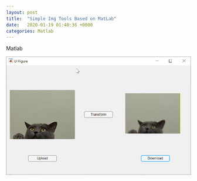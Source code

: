 ```yaml
---
layout: post
title:  "Simple Img Tools Based on MatLab"
date:   2020-01-19 01:40:36 +0000
categories: Matlab
---
```


Matlab

<img src="_posts/note1_1.png" style="zoom:67%;" />

<!-- ; javascript
// const Razorpay = require('razorpay');
// Check out the [Jekyll docs][jekyll-docs] for more info on how to get the most out of Jekyll. File all bugs/feature requests at [Jekyll’s GitHub repo][jekyll-gh]. If you have questions, you can ask them on [Jekyll Talk][jekyll-talk].

// [jekyll-docs]: https://jekyllrb.com/docs/home
// [jekyll-gh]:   https://github.com/jekyll/jekyll
// [jekyll-talk]: https://talk.jekyllrb.com/ --> 
